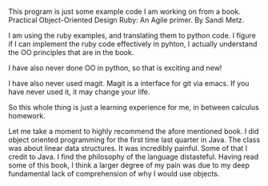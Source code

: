 This program is just some example code I am working on from a book. Practical
Object-Oriented Design Ruby: An Agile primer. By Sandi Metz.

I am using the ruby examples, and translating them to python code. I figure if I
can implement the ruby code effectively in pyhton, I actually understand the OO
principles that are in the book.

I have also never done OO in python, so that is exciting and new!

I have also never used magit. Magit is a interface for git via emacs. If you
have never used it, it may change your life.

So this whole thing is just a learning experience for me, in between calculus
homework.

Let me take a moment to highly recommend the afore mentioned book.
I did object oriented programming for the first time last quarter in Java.
The class was about linear data structures. It was incredibly painful.
Some of that I credit to Java. I find the philosophy of the language
distasteful. Having read some of this book, I think a larger degree of my pain
was due to my deep fundamental lack of comprehension of why I would use objects.
